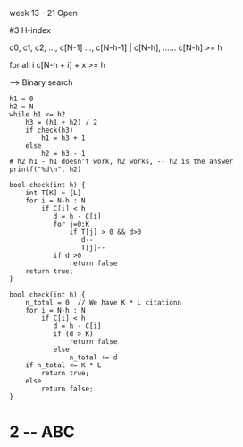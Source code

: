 week 13 - 21 Open

#3 H-index

c0, c1, c2, ..., c[N-1]
..., c[N-h-1] | c[N-h], ......
       c[N-h] >= h

for all i
   c[N-h + i] + x >= h
   
--> Binary search
```
h1 = 0
h2 = N
while h1 <= h2
    h3 = (h1 + h2) / 2
    if check(h3)
        h1 = h3 + 1
    else
        h2 = h3 - 1
# h2 h1 - h1 doesn't work, h2 works, -- h2 is the answer 
printf("%d\n", h2)
```

```
bool check(int h) {
    int T[K] = {L}
    for i = N-h : N
        if C[i] < h
           d = h - C[i]
           for j=0:K
               if T[j] > 0 && d>0
                  d--
                  T[j]--
           if d >0    
               return false
    return true;
}
```

```
bool check(int h) {
    n_total = 0  // We have K * L citationn
    for i = N-h : N
        if C[i] < h
           d = h - C[i]
           if (d > K)
               return false
           else
               n_total += d
    if n_total <= K * L
        return true;
    else
        return false;
}
```

# 2 -- ABC
